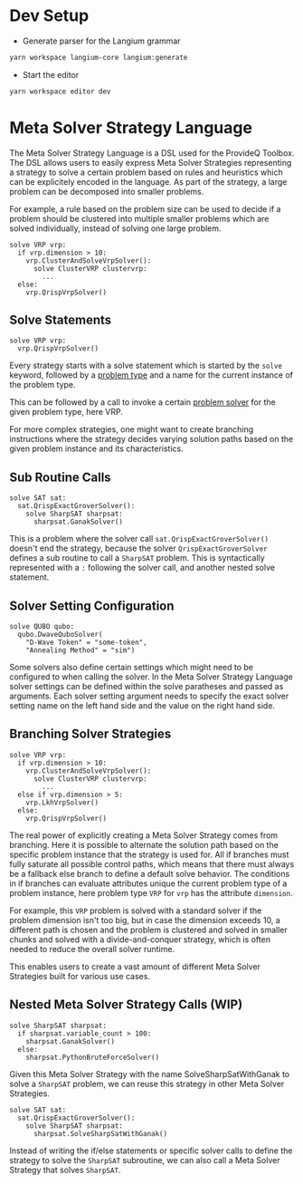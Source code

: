 # Dev Setup

- Generate parser for the Langium grammar
```bash
yarn workspace langium-core langium:generate
```

- Start the editor
```bash
yarn workspace editor dev
```

# Meta Solver Strategy Language

The Meta Solver Strategy Language is a DSL used for the ProvideQ Toolbox.
The DSL allows users to easily express Meta Solver Strategies representing a strategy to solve a certain problem based on rules and heuristics which can be explicitely encoded in the language.
As part of the strategy, a large problem can be decomposed into smaller problems.

For example, a rule based on the problem size can be used to decide if a problem should be clustered into multiple smaller problems which are solved individually, instead of solving one large problem.
```
solve VRP vrp:
  if vrp.dimension > 10:
    vrp.ClusterAndSolveVrpSolver():
      solve ClusterVRP clustervrp:
        ...
  else:
    vrp.QrispVrpSolver()
```

## Solve Statements
```
solve VRP vrp:
  vrp.QrispVrpSolver()
```

Every strategy starts with a solve statement which is started by the `solve` keyword, followed by a [problem type](https://api.provideq.kit.edu/problems) and a name for the current instance of the problem type.

This can be followed by a call to invoke a certain [problem solver](https://api.provideq.kit.edu/solvers/VRP) for the given problem type, here VRP.

For more complex strategies, one might want to create branching instructions where the strategy decides varying solution paths based on the given problem instance and its characteristics.


## Sub Routine Calls
```
solve SAT sat:
  sat.QrispExactGroverSolver():
    solve SharpSAT sharpsat:
      sharpsat.GanakSolver()
```

This is a problem where the solver call `sat.QrispExactGroverSolver()` doesn't end the strategy, because the solver `QrispExactGroverSolver` defines a sub routine to call a `SharpSAT` problem. This is syntactically represented with a `:` following the solver call, and another nested solve statement.

## Solver Setting Configuration

```
solve QUBO qubo:
  qubo.DwaveQuboSolver(
    "D-Wave Token" = "some-token",
    "Annealing Method" = "sim")
```

Some solvers also define certain settings which might need to be configured to when calling the solver.
In the Meta Solver Strategy Language solver settings can be defined within the solve paratheses and passed as arguments.
Each solver setting argument needs to specify the exact solver setting name on the left hand side and the value on the right hand side.

## Branching Solver Strategies

```
solve VRP vrp:
  if vrp.dimension > 10:
    vrp.ClusterAndSolveVrpSolver():
      solve ClusterVRP clustervrp:
        ...
  else if vrp.dimension > 5:
    vrp.LkhVrpSolver()
  else:
    vrp.QrispVrpSolver()
```

The real power of explicitly creating a Meta Solver Strategy comes from branching.
Here it is possible to alternate the solution path based on the specific problem instance that the strategy is used for.
All if branches must fully saturate all possible control paths, which means that there must always be a fallback else branch to define a default solve behavior.
The conditions in if branches can evaluate attributes unique the current problem type of a problem instance, here problem type `VRP` for `vrp` has the attribute `dimension`.

For example, this `VRP` problem is solved with a standard solver if the problem dimension isn't too big, but in case the dimension exceeds 10, a different path is chosen and the problem is clustered and solved in smaller chunks and solved with a divide-and-conquer strategy, which is often needed to reduce the overall solver runtime.

This enables users to create a vast amount of different Meta Solver Strategies built for various use cases.

## Nested Meta Solver Strategy Calls (WIP)
```
solve SharpSAT sharpsat:
  if sharpsat.variable_count > 100:
    sharpsat.GanakSolver()
  else:
    sharpsat.PythonBruteForceSolver()
```

Given this Meta Solver Strategy with the name SolveSharpSatWithGanak to solve a `SharpSAT` problem, we can reuse this strategy in other Meta Solver Strategies.

```
solve SAT sat:
  sat.QrispExactGroverSolver():
    solve SharpSAT sharpsat:
      sharpsat.SolveSharpSatWithGanak()
```
Instead of writing the if/else statements or specific solver calls to define the strategy to solve the `SharpSAT` subroutine, we can also call a Meta Solver Strategy that solves `SharpSAT`.